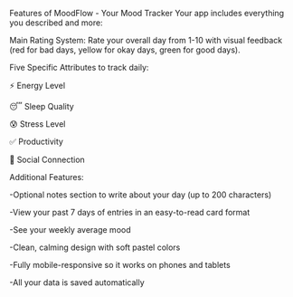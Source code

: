 Features of MoodFlow - Your Mood Tracker
Your app includes everything you described and more:

Main Rating System: Rate your overall day from 1-10 with visual feedback (red for bad days, yellow for okay days, green for good days).​

Five Specific Attributes to track daily:

⚡ Energy Level

😴 Sleep Quality

😰 Stress Level

✅ Productivity

💬 Social Connection

Additional Features:

-Optional notes section to write about your day (up to 200 characters)

-View your past 7 days of entries in an easy-to-read card format

-See your weekly average mood

-Clean, calming design with soft pastel colors

-Fully mobile-responsive so it works on phones and tablets

-All your data is saved automatically
